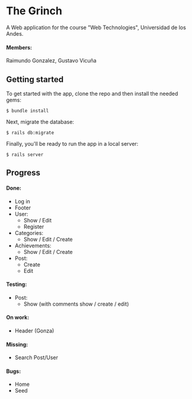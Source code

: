 # The Grinch
A Web application for the course "Web Technologies", Universidad de los Andes.
#### Members:
Raimundo Gonzalez,
Gustavo Vicuña
## Getting started

To get started with the app, clone the repo and then install the needed gems:

```
$ bundle install
```

Next, migrate the database:

```
$ rails db:migrate
```

Finally, you'll be ready to run the app in a local server:

```
$ rails server
```
## Progress
#### Done:
* Log in
* Footer
* User:
    * Show / Edit
    * Register
* Categories:
    * Show / Edit / Create
* Achievements:
    * Show / Edit / Create
* Post:
    * Create
    * Edit
#### Testing:
* Post:
    * Show (with comments show / create / edit)
#### On work:
* Header (Gonza)
    
#### Missing:
* Search Post/User
#### Bugs:
* Home
* Seed